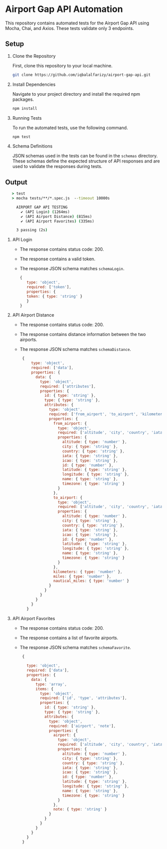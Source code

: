 # Airport Gap API Automation

This repository contains automated tests for the Airport Gap API using Mocha, Chai, and Axios. These tests validate only 3 endpoints.

## Setup

1. Clone the Repository

   First, clone this repository to your local machine.
   ```bash
   git clone https://github.com/iqbalalfarizy/airport-gap-api.git
   
2. Install Dependencies

   Navigate to your project directory and install the required npm packages.
   ```bash
   npm install
   
3. Running Tests

   To run the automated tests, use the following command.

    ```bash
    npm test

4. Schema Definitions

   JSON schemas used in the tests can be found in the `schemas` directory. These schemas define the expected structure of API responses and are used to validate the responses during tests.


## Output
   ```cmd
      > test
      > mocha tests/**/*.spec.js  --timeout 10000s
   
        AIRPORT GAP API TESTING
          ✔ (API Login) (1264ms)
          ✔ (API Airport Distance) (815ms)
          ✔ (API Airport Favorites) (335ms)
   
        3 passing (2s)
   ```


1. API Login
   
   - The response contains status code: 200.
     
   - The response contains a valid token.
     
   - The response JSON schema matches `schemaLogin`.
     ```javascript
     {
        type: 'object',
        required: ['token'],
        properties: {
        token: { type: 'string' }
        }
     }


2. API Airport Distance
   
   - The response contains status code: 200.
     
   - The response contains distance information between the two airports.
     
   - The response JSON schema matches `schemaDistance`.
     ```javascript
      {
          type: 'object',
          required: ['data'],
          properties: {
            data: {
              type: 'object',
              required: ['attributes'],
              properties: {
                id: { type: 'string' },
                type: { type: 'string' },
                attributes: {
                  type: 'object',
                  required: ['from_airport', 'to_airport', 'kilometers', 'miles', 'nautical_miles'],
                  properties: {
                    from_airport: {
                      type: 'object',
                      required: ['altitude', 'city', 'country', 'iata', 'icao', 'id', 'latitude', 'longitude', 'name', 'timezone'],
                      properties: {
                        altitude: { type: 'number' },
                        city: { type: 'string' },
                        country: { type: 'string' },
                        iata: { type: 'string' },
                        icao: { type: 'string' },
                        id: { type: 'number' },
                        latitude: { type: 'string' },
                        longitude: { type: 'string' },
                        name: { type: 'string' },
                        timezone: { type: 'string' }
                      }
                    },
                    to_airport: {
                      type: 'object',
                      required: ['altitude', 'city', 'country', 'iata', 'icao', 'id', 'latitude', 'longitude', 'name', 'timezone'],
                      properties: {
                        altitude: { type: 'number' },
                        city: { type: 'string' },
                        country: { type: 'string' },
                        iata: { type: 'string' },
                        icao: { type: 'string' },
                        id: { type: 'number' },
                        latitude: { type: 'string' },
                        longitude: { type: 'string' },
                        name: { type: 'string' },
                        timezone: { type: 'string' }
                      }
                    },
                    kilometers: { type: 'number' },
                    miles: { type: 'number' },
                    nautical_miles: { type: 'number' }
                  }
                }
              }
            }
          }
        }

3. API Airport Favorites
   
   - The response contains status code: 200.
     
   - The response contains a list of favorite airports.
     
   - The response JSON schema matches `schemaFavorite`.
     ```javascript
      {
          
        type: 'object',
        required: ['data'],
        properties: {
          data: {
            type: 'array',
            items: {
              type: 'object',
              required: ['id', 'type', 'attributes'],
              properties: {
                id: { type: 'string' },
                type: { type: 'string' },
                attributes: {
                  type: 'object',
                  required: ['airport', 'note'],
                  properties: {
                    airport: {
                      type: 'object',
                      required: ['altitude', 'city', 'country', 'iata', 'icao', 'id', 'latitude', 'longitude', 'name', 'timezone'],
                      properties: {
                        altitude: { type: 'number' },
                        city: { type: 'string' },
                        country: { type: 'string' },
                        iata: { type: 'string' },
                        icao: { type: 'string' },
                        id: { type: 'number' },
                        latitude: { type: 'string' },
                        longitude: { type: 'string' },
                        name: { type: 'string' },
                        timezone: { type: 'string' }
                      }
                    },
                    note: { type: 'string' }
                  }
                }
              }
            }
          }
        }
      }

